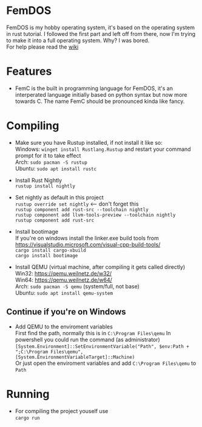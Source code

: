 # FemDOS
FemDOS is my hobby operating system, it's based on the operating system in rust tutorial. I followed the first part and left off from there, now I'm trying to make it into a full operating system. Why? I was bored.  
For help please read the [wiki](https://github.com/CharliVanNood/FemDOS/wiki)

# Features
- FemC is the built in programming language for FemDOS, it's an interperated language initially based on python syntax but now more towards C. The name FemC should be pronounced kinda like fancy.

# Compiling
- Make sure you have Rustup installed, if not install it like so:  
Windows: `winget install Rustlang.Rustup` and restart your command prompt for it to take effect  
Arch: `sudo pacman -S rustup`  
Ubuntu: `sudo apt install rustc`  
- Install Rust Nightly  
`rustup install nightly`
- Set nightly as default in this project  
`rustup override set nightly` <-- don't forget this  
`rustup component add rust-src --toolchain nightly`  
`rustup component add llvm-tools-preview --toolchain nightly`  
`rustup component add rust-src`  
- Install bootimage  
If you're on windows install the linker.exe build tools from https://visualstudio.microsoft.com/visual-cpp-build-tools/  
`cargo install cargo-xbuild`  
`cargo install bootimage`  

- Install QEMU (virtual machine, after compiling it gets called directly)  
Win32: https://qemu.weilnetz.de/w32/  
Win64: https://qemu.weilnetz.de/w64/  
Arch: `sudo pacman -S qemu` (system/full, not base)  
Ubuntu: `sudo apt install qemu-system`  

## Continue if you're on Windows
- Add QEMU to the enviroment variables  
First find the path, normally this is in `C:\Program Files\qemu`
In powershell you could run the command (as administrator) `[System.Environment]::SetEnvironmentVariable("Path", $env:Path + ";C:\Program Files\qemu", [System.EnvironmentVariableTarget]::Machine)`  
Or just open the enviroment variables and add `C:\Program Files\qemu` to `Path`

# Running
- For compiling the project youself use  
`cargo run`  
